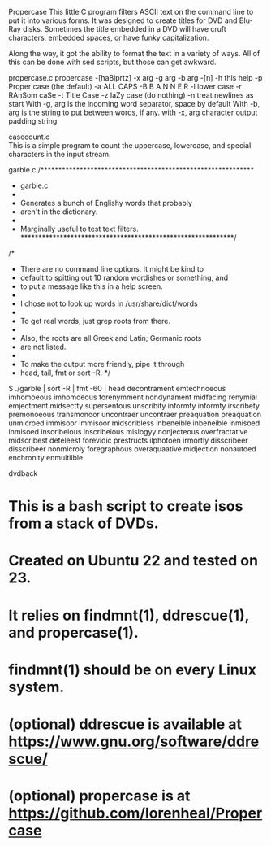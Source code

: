 Propercase 
This little C program filters ASCII text on the command line to put it into various forms.
It was designed to create titles for DVD and Blu-Ray disks. Sometimes the title embedded in a DVD will have cruft characters, embedded spaces, or have funky capitalization.

Along the way, it got the ability to format the text in a variety of ways. All of this can be done with sed scripts, but those can get awkward.

propercase.c
propercase -[haBlprtz] -x arg -g arg -b arg -[n] 
-h  this help 
-p  Proper case (the default)
-a  ALL CAPS 
-B  B A N N E R 
-l  lower case 
-r  RAnSom caSe 
-t  Title Case 
-z  laZy case (do nothing) 
-n  treat newlines as start 
With -g, arg is the incoming word separator, space by default
With -b, arg is the string to put between words, if any.
with -x,  arg character output padding string 

casecount.c  
This is a simple program to count the uppercase, lowercase, and special characters in the input stream.

garble.c
/************************************************************
 * garble.c
 * 
 * Generates a bunch of Englishy words that probably
 * aren't in the dictionary. 
 *
 * Marginally useful to test text filters.
 ************************************************************/

 /*
 * There are no command line options. It might be kind to 
 * default to spitting out 10 random wordishes or something, and
 * to put a message like this in a help screen.
 *
 * I chose not to look up words in /usr/share/dict/words
 *
 * To get real words, just grep roots from there.
 *
 * Also, the roots are all Greek and Latin; Germanic roots
 * are not listed.
 * 
 * To make the output more friendly, pipe it through 
 * head, tail, fmt or sort -R.
 */

$ ./garble | sort -R | fmt -60 | head
decontrament emtechnoeous imhomoeous imhomoeous forenymment
nondynament midfacing renymial emjectment midsectty
supersentous unscribity informty informty irscribety
premonoeous transmonoor uncontraer uncontraer preaquation
preaquation unmicroed immisoor immisoor midscribless
inbeneible inbeneible inmisoed inmisoed inscribeious
inscribeious mislogyy nonjecteous overfractative
midscribest deteleest forevidic prestructs ilphotoen
irmortly disscribeer disscribeer nonmicroly foregraphous
overaquaative midjection nonautoed enchronity enmultiible


dvdback 
# This is a bash script to create isos from a stack of DVDs. 
# Created on Ubuntu 22 and tested on 23.
# It relies on findmnt(1), ddrescue(1), and propercase(1). 
# findmnt(1) should be on every Linux system.
# (optional) ddrescue is available at https://www.gnu.org/software/ddrescue/
# (optional) propercase is at https://github.com/lorenheal/Propercase
#
